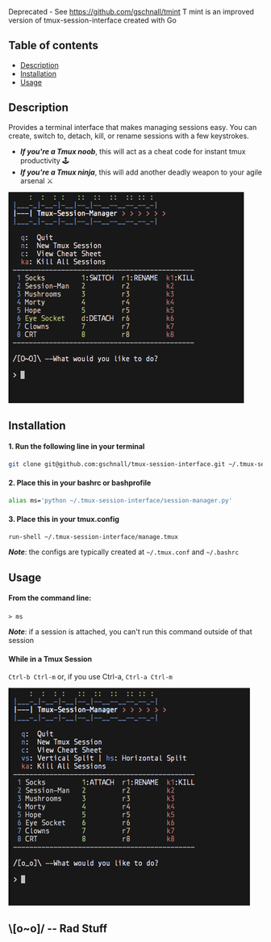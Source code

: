 Deprecated - See https://github.com/gschnall/tmint
T mint is an improved version of tmux-session-interface created with Go

## Table of contents
- [Description](#description)
- [Installation](#installation)
- [Usage](#usage)

## Description
Provides a terminal interface that makes managing sessions easy. You can create, switch to, detach, kill, or rename sessions with a few keystrokes. 

- ***If you're a Tmux noob***, this will act as a cheat code for instant tmux productivity 🕹️  
- ***If you're a Tmux ninja***, this will add another deadly weapon to your agile arsenal  ⚔️  

![Alt text](./screen_shots/screen_shot_1.png?raw=true "Screen Shot 1")

## Installation
#### 1. Run the following line in your terminal
```bash 
git clone git@github.com:gschnall/tmux-session-interface.git ~/.tmux-session-interface
```
#### 2. Place this in your bashrc or bashprofile
```bash
alias ms='python ~/.tmux-session-interface/session-manager.py'
```
#### 3. Place this in your tmux.config 
```
run-shell ~/.tmux-session-interface/manage.tmux
```
***Note***: the configs are typically created at `~/.tmux.conf` and `~/.bashrc`

## Usage
#### From the command line:
`> ms`

***Note***: if a session is attached, you can't run this command outside of that session 

#### While in a Tmux Session
`Ctrl-b Ctrl-m`
or, if you use Ctrl-a,
`Ctrl-a Ctrl-m`

![Alt text](./screen_shots/screen_shot_2.png?raw=true "Screen Shot 2")

## \\[o~o]/ -- Rad Stuff
